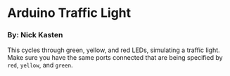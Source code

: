 # Arduino Traffic Light 
### By: Nick Kasten

This cycles through green, yellow, and red LEDs, simulating a traffic light.
Make sure you have the same ports connected that are being specified by `red`, `yellow`, and `green`.
